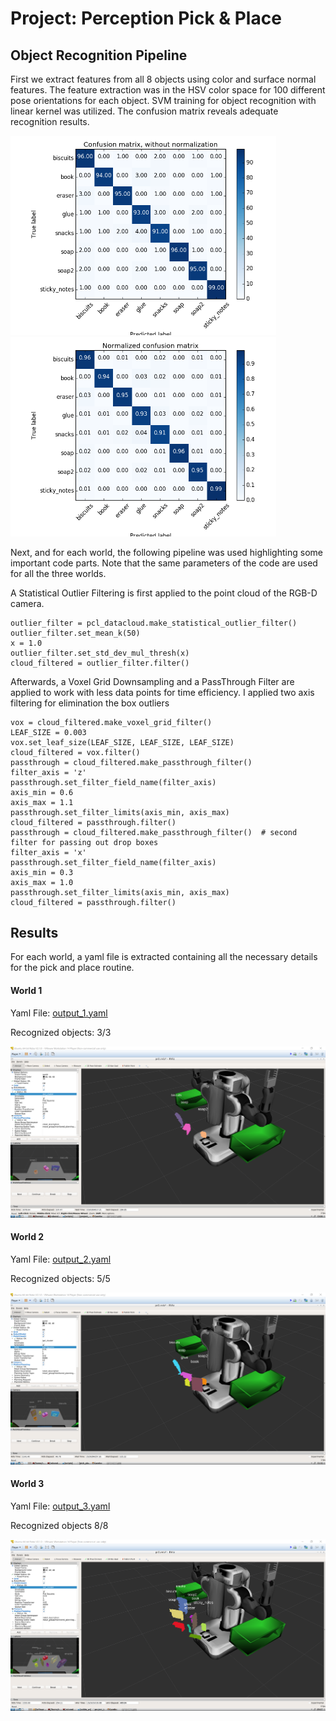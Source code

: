 # Project: Perception Pick & Place

[//]: # (Image References)

[image1]: ./misc/figure_1.png
[image2]: ./misc/figure_2.png
[image3]: ./misc/world1.png
[image4]: ./misc/world2.png
[image5]: ./misc/world3.png

## Object Recognition Pipeline

First we extract features from all 8 objects using color and surface normal features. The feature extraction was in the HSV color space for 100 different pose orientations for each object. SVM training for object recognition with linear kernel was utilized. The confusion matrix reveals adequate recognition results.



<img src="./misc/figure_1.png" width="425"/> <img src="./misc/figure_2.png" width="425"/> 

Next, and for each world, the following pipeline was used highlighting some important code parts. Note that the same parameters of the code are used for all the three worlds.

A Statistical Outlier Filtering is first applied to the point cloud of the RGB-D camera.
```
outlier_filter = pcl_datacloud.make_statistical_outlier_filter()
outlier_filter.set_mean_k(50)
x = 1.0
outlier_filter.set_std_dev_mul_thresh(x)
cloud_filtered = outlier_filter.filter() 
```
Afterwards, a Voxel Grid Downsampling and a PassThrough Filter are applied to work with less data points for time efficiency. I applied two axis filtering for elimination the box outliers
```
vox = cloud_filtered.make_voxel_grid_filter()
LEAF_SIZE = 0.003
vox.set_leaf_size(LEAF_SIZE, LEAF_SIZE, LEAF_SIZE)
cloud_filtered = vox.filter()
passthrough = cloud_filtered.make_passthrough_filter()
filter_axis = 'z'
passthrough.set_filter_field_name(filter_axis)
axis_min = 0.6
axis_max = 1.1
passthrough.set_filter_limits(axis_min, axis_max)
cloud_filtered = passthrough.filter()
passthrough = cloud_filtered.make_passthrough_filter()  # second filter for passing out drop boxes
filter_axis = 'x'
passthrough.set_filter_field_name(filter_axis)
axis_min = 0.3
axis_max = 1.0
passthrough.set_filter_limits(axis_min, axis_max)
cloud_filtered = passthrough.filter()
```

## Results

For each world, a yaml file is extracted containing all the necessary details for the pick and place routine.

#### World 1 

Yaml File: [output_1.yaml](https://github.com/aaman-ee/RoboND/blob/master/Third%20Project%20Submission/output_1.yaml)

Recognized objects: 3/3

![alt text][image3]

#### World 2

Yaml File: [output_2.yaml](https://github.com/aaman-ee/RoboND/blob/master/Third%20Project%20Submission/output_2.yaml)

Recognized objects: 5/5

![alt text][image4]

#### World 3

Yaml File: [output_3.yaml](https://github.com/aaman-ee/RoboND/blob/master/Third%20Project%20Submission/output_3.yaml)

Recognized objects 8/8

![alt text][image5]
 



